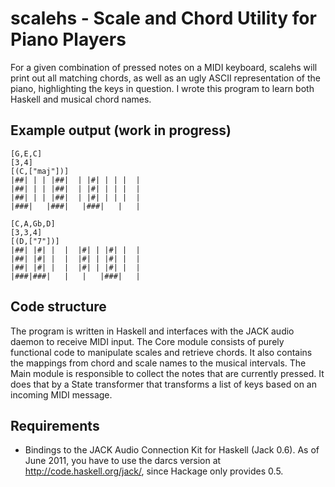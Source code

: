 scalehs - Scale and Chord Utility for Piano Players
===================================================

For a given combination of pressed notes on a MIDI keyboard, scalehs will
print out all matching chords, as well as an ugly ASCII representation of the
piano, highlighting the keys in question. I wrote this program to learn both
Haskell and musical chord names.

Example output (work in progress)
---------------------------------

    [G,E,C]
    [3,4]
    [(C,["maj"])]
    |##| | | |##|  | |#| | | |  |
    |##| | | |##|  | |#| | | |  |
    |##| | | |##|  | |#| | | |  |
    |###|   |###|   |###|   |   |
    
    [C,A,Gb,D]
    [3,3,4]
    [(D,["7"])]
    |##| |#| |  |  |#| | |#| |  |
    |##| |#| |  |  |#| | |#| |  |
    |##| |#| |  |  |#| | |#| |  |
    |###|###|   |   |   |###|   |

Code structure
--------------

The program is written in Haskell and interfaces with the JACK audio daemon to
receive MIDI input. The Core module consists of purely functional code to
manipulate scales and retrieve chords. It also contains the mappings from
chord and scale names to the musical intervals. The Main module is responsible
to collect the notes that are currently pressed. It does that by a State
transformer that transforms a list of keys based on an incoming MIDI message.

Requirements
------------

 * Bindings to the JACK Audio Connection Kit for Haskell (Jack 0.6). As of
   June 2011, you have to use the darcs version at
   http://code.haskell.org/jack/, since Hackage only provides 0.5.


